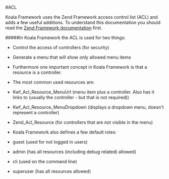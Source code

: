 #ACL

Koala Framework uses the Zend Framework access control list (ACL) and adds a few useful additions. 
To understand this documentation you should read the [Zend Framework documentation](https://framework.zend.com/manual/1.12/en/zend.acl.html) first.

#####In Koala Framework the ACL is used for two things:

* Control the access of controllers (for security)
* Generate a menu that will show only allowed menu items
* Furthermore one important concept in Koala Framework is that a resource is a controller.
  
* The most common used resources are:
  
* Kwf_Acl_Resource_MenuUrl (menu item plus a controller. Also has it links to (usually the controller - but that is not required))
* Kwf_Acl_Resource_MenuDropdown (displays a dropdown menu, doesn't represent a controller)
* Zend_Acl_Resource (for controllers that are not visible in the menu)
* Koala Framework also defines a few default roles:
  
* guest (used for not logged in users)
* admin (has all resources (including debug related) allowed)
* cli (used on the command line)
* superuser (has all resources allowed)